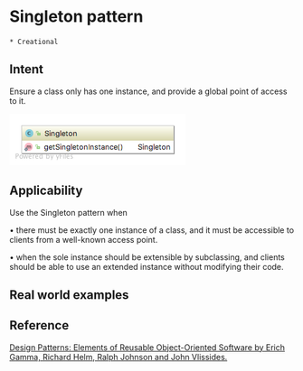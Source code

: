 # Singleton pattern
    * Creational

## Intent
Ensure a class only has one instance, and provide a global point of access to it.

![alt text](./doc/views/singleton.png "Singleton")

## Applicability
Use the Singleton pattern when 

• there must be exactly one instance of a class, and it must be accessible to clients from a well-known access point. 

• when the sole instance should be extensible by subclassing, and clients should be able to use an extended instance 
without modifying their code.

## Real world examples

## Reference
[Design Patterns: Elements of Reusable Object-Oriented Software by Erich Gamma, Richard Helm, Ralph Johnson and John Vlissides.](https://www.amazon.com/Design-Patterns-Elements-Reusable-Object-Oriented/dp/0201633612/)